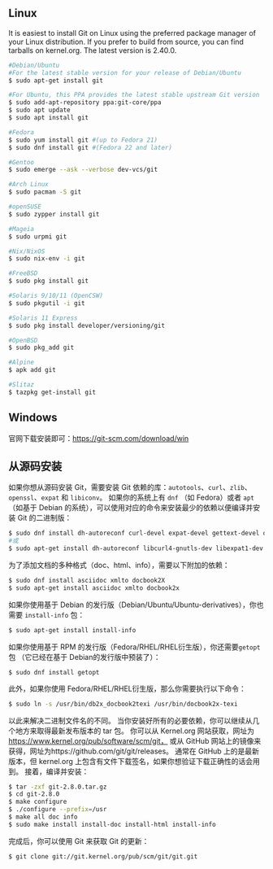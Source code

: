 ## Linux
It is easiest to install Git on Linux using the preferred package manager of your Linux distribution. If you prefer to build from source, you can find tarballs on kernel.org. The latest version is 2.40.0.

```bash
#Debian/Ubuntu
#For the latest stable version for your release of Debian/Ubuntu
$ sudo apt-get install git

#For Ubuntu, this PPA provides the latest stable upstream Git version
$ sudo add-apt-repository ppa:git-core/ppa 
$ sudo apt update
$ sudo apt install git

#Fedora
$ sudo yum install git #(up to Fedora 21)
$ sudo dnf install git #(Fedora 22 and later)

#Gentoo
$ sudo emerge --ask --verbose dev-vcs/git

#Arch Linux
$ sudo pacman -S git

#openSUSE
$ sudo zypper install git

#Mageia
$ sudo urpmi git

#Nix/NixOS
$ sudo nix-env -i git

#FreeBSD
$ sudo pkg install git

#Solaris 9/10/11 (OpenCSW)
$ sudo pkgutil -i git

#Solaris 11 Express
$ sudo pkg install developer/versioning/git

#OpenBSD
$ sudo pkg_add git

#Alpine
$ apk add git

#Slitaz
$ tazpkg get-install git
```

## Windows
官网下载安装即可：https://git-scm.com/download/win

## 从源码安装
如果你想从源码安装 Git，需要安装 Git 依赖的库：`autotools`、`curl`、`zlib`、`openssl`、`expat` 和 `libiconv`。 如果你的系统上有 `dnf` （如 Fedora）或者 `apt`（如基于 Debian 的系统），可以使用对应的命令来安装最少的依赖以便编译并安装 Git 的二进制版：
```bash
$ sudo dnf install dh-autoreconf curl-devel expat-devel gettext-devel openssl-devel perl-devel zlib-devel
#或
$ sudo apt-get install dh-autoreconf libcurl4-gnutls-dev libexpat1-dev gettext libz-dev libssl-dev
```
为了添加文档的多种格式（doc、html、info），需要以下附加的依赖：
```bash
$ sudo dnf install asciidoc xmlto docbook2X
$ sudo apt-get install asciidoc xmlto docbook2x
```
如果你使用基于 Debian 的发行版（Debian/Ubuntu/Ubuntu-derivatives），你也需要 `install-info` 包：
```bash
$ sudo apt-get install install-info
```
如果你使用基于 RPM 的发行版（Fedora/RHEL/RHEL衍生版），你还需要`getopt`包 （它已经在基于 Debian的发行版中预装了）：
```
$ sudo dnf install getopt
```
此外，如果你使用 Fedora/RHEL/RHEL衍生版，那么你需要执行以下命令：
```bash
$ sudo ln -s /usr/bin/db2x_docbook2texi /usr/bin/docbook2x-texi
```
以此来解决二进制文件名的不同。
当你安装好所有的必要依赖，你可以继续从几个地方来取得最新发布版本的 tar 包。 你可以从 Kernel.org 网站获取，网址为 https://www.kernel.org/pub/software/scm/git， 或从 GitHub 网站上的镜像来获得，网址为https://github.com/git/git/releases。 通常在 GitHub 上的是最新版本，但 kernel.org 上包含有文件下载签名，如果你想验证下载正确性的话会用到。
接着，编译并安装：
```bash
$ tar -zxf git-2.8.0.tar.gz
$ cd git-2.8.0
$ make configure
$ ./configure --prefix=/usr
$ make all doc info
$ sudo make install install-doc install-html install-info
```
完成后，你可以使用 Git 来获取 Git 的更新：
```bash
$ git clone git://git.kernel.org/pub/scm/git/git.git
```